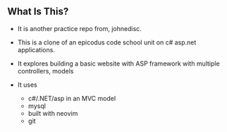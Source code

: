 ## What Is This?

* It is another practice repo from, johnedisc.
* This is a clone of an epicodus code school unit on c# asp.net applications.
* It explores building a basic website with ASP framework with multiple controllers, models

* It uses
    * c#/.NET/asp in an MVC model
    * mysql
    * built with neovim
    * git
